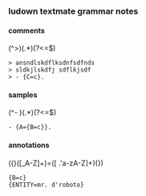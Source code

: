 ### ludown textmate grammar notes

#### comments

(^>)(.*)(?<=$)

```
> ansndlskdflksdnfsdfnds
> sldkjlskdfj sdflkjsdf
> - {C=c}.
```

#### samples

(^- )(.*)(?<=$)

```
- {A={B=c}}.
```

#### annotations

({)([_A-Z]+)=([ .'a-zA-Z]+)(})

```
{B=c}
{ENTITY=mr. d'roboto}
```